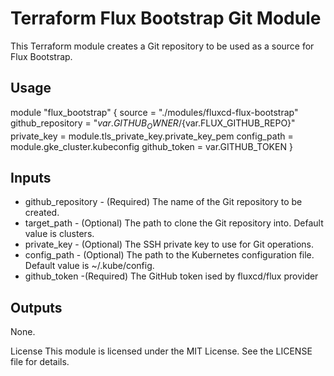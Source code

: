 
# Terraform Flux Bootstrap Git Module

This Terraform module creates a Git repository to be used as a source for Flux Bootstrap.

## Usage


module "flux_bootstrap" {
  source            = "./modules/fluxcd-flux-bootstrap"
  github_repository = "${var.GITHUB_OWNER}/${var.FLUX_GITHUB_REPO}"
  private_key       = module.tls_private_key.private_key_pem
  config_path       = module.gke_cluster.kubeconfig
  github_token      = var.GITHUB_TOKEN
}

## Inputs

-   github_repository - (Required) The name of the Git repository to be created.
-   target_path - (Optional) The path to clone the Git repository into. Default value is clusters.
-   private_key - (Optional) The SSH private key to use for Git operations.
-   config_path - (Optional) The path to the Kubernetes configuration file. Default value is ~/.kube/config.
-   github_token -(Required) The GitHub token ised by fluxcd/flux provider

## Outputs

None.

License This module is licensed under the MIT License. See the LICENSE file for details.
